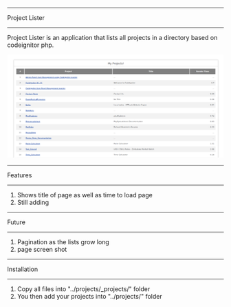 *******************
Project Lister
*******************

Project Lister is an application that lists all projects in a directory based on codeignitor php.

![Screenshot1](Screenshot1.png)

*******************
Features
*******************

1. Shows title of page as well as time to load page
2. Still adding

*******************
Future
*******************

1. Pagination as the lists grow long
2. page screen shot

*******************
Installation
*******************

1. Copy all files into "../projects/_projects/" folder
2. You then add your projects into "../projects/" folder

